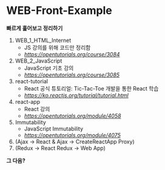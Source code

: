 # WEB-Front-Example

**빠르게 훑어보고 정리하기**<br>

1. WEB_1_HTML_Internet
    - JS 강의를 위해 코드만 정리함
    - *<https://opentutorials.org/course/3084>*
1. WEB_2_JavaScript
    - JavaScript 기초 강의
    - *<https://opentutorials.org/course/3085>*
1. react-tutorial
    - React 공식 튜토리얼: Tic-Tac-Toe 개발을 통한 React 학습
    - *<https://ko.reactjs.org/tutorial/tutorial.html>*
1. react-app
    - React 강의
    - *<https://opentutorials.org/module/4058>*
1. Immutability
    - JavaScript Immutability
    - *<https://opentutorials.org/module/4075>*
1. (Ajax -> React & Ajax -> CreateReactApp Proxy)
1. (Redux -> React Redux -> Web App)

**그 다음?**<br>